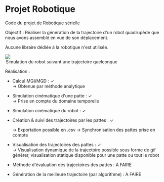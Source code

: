 # Projet Robotique
Code du projet de Robotique sérielle

Objectif : Réaliser la génération de la trajectoire d'un robot quadrupède que nous avons assemblé en vue de son déplacement.

Aucune libraire dédiée à la robotique n'est utilisée.

<image src="traj.gif"  />
<legend>Simulation du robot suivant une trajectoire quelconque</legend>

Réalisation : 
- Calcul MGI/MGD : ✓ </br>
    -> Obtenue par méthode analytique 

- Simulation cinématique d'une patte : ✓</br>
    -> Prise en compte du domaine temporelle 

- Simulation cinématique du robot : ✓</br>

  
- Création & suivi des trajectoires par les pattes : ✓ </br>

    -> Exportation possible en .csv
    -> Synchronisation des pattes prise en compte 

- Visualisation des trajectoires des pattes : ✓ </br>
    -> Visualisation dynamique de la trajectoire possible sous forme de gif générer, visualisation statique disponible pour une patte ou tout le robot 

- Méthode d'évaluation des trajectoires des pattes : A FAIRE
  
- Génération de la meilleure trajectoire (par algorithme) : A FAIRE
